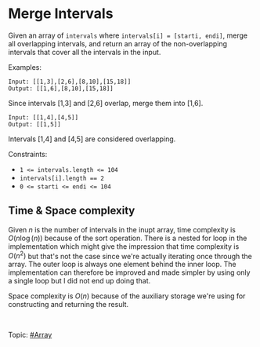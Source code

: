# Merge Intervals
Given an array of `intervals` where `intervals[i] = [starti, endi]`, merge all overlapping
intervals, and return an array of the non-overlapping intervals that cover all the intervals
in the input.

Examples:
```
Input: [[1,3],[2,6],[8,10],[15,18]]
Output: [[1,6],[8,10],[15,18]]
```
Since intervals [1,3] and [2,6] overlap, merge them into [1,6].

```
Input: [[1,4],[4,5]]
Output: [[1,5]]
```
Intervals [1,4] and [4,5] are considered overlapping.

Constraints:
* `1 <= intervals.length <= 104`
* `intervals[i].length == 2`
* `0 <= starti <= endi <= 104`

## Time & Space complexity
Given $n$ is the number of intervals in the inupt array, time complexity is $O(n\log{(n)})$
because of the sort operation. There is a nested for loop in the implementation which might give
the impression that time complexity is $O(n^2)$ but that's not the case since we're actually
iterating once through the array. The outer loop is always one element behind the inner loop.
The implementation can therefore be improved and made simpler by using only a single loop but
I did not end up doing that.

Space complexity is $O(n)$ because of the auxiliary storage we're using for constructing and
returning the result.

</br>

Topic: [#Array]()